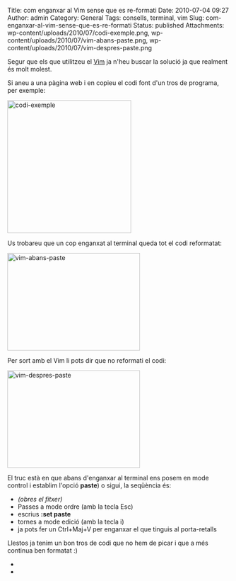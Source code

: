 Title: com enganxar al Vim sense que es re-formati
Date: 2010-07-04 09:27
Author: admin
Category: General
Tags: consells, terminal, vim
Slug: com-enganxar-al-vim-sense-que-es-re-formati
Status: published
Attachments: wp-content/uploads/2010/07/codi-exemple.png, wp-content/uploads/2010/07/vim-abans-paste.png, wp-content/uploads/2010/07/vim-despres-paste.png

Segur que els que utilitzeu el [Vim](http://en.wikipedia.org/wiki/Vim_%28text_editor%29 "Entrada a la wikipedia anglesa sobre l'editor de text de terminal Vim") ja n'heu buscar la solució ja que realment és molt molest.

Si aneu a una pàgina web i en copieu el codi font d'un tros de programa, per exemple:

[<img src="http://gil.badall.net/wp-content/uploads/2010/07/codi-exemple-280x300.png" title="codi-exemple" class="aligncenter size-medium wp-image-935" width="280" height="300" />]({static}wp-content/uploads/2010/07/codi-exemple.png)

Us trobareu que un cop enganxat al terminal queda tot el codi reformatat:

[<img src="http://gil.badall.net/wp-content/uploads/2010/07/vim-abans-paste-300x220.png" title="vim-abans-paste" class="aligncenter size-medium wp-image-936" width="300" height="220" />]({static}wp-content/uploads/2010/07/vim-abans-paste.png)

Per sort amb el Vim li pots dir que no reformati el codi:

[<img src="http://gil.badall.net/wp-content/uploads/2010/07/vim-despres-paste-300x220.png" title="vim-despres-paste" class="aligncenter size-medium wp-image-937" width="300" height="220" />]({static}wp-content/uploads/2010/07/vim-despres-paste.png)

El truc està en que abans d'enganxar al terminal ens posem en mode control i establim l'opció **paste**) o sigui, la seqüència és:

- *(obres el fitxer)*
- Passes a mode ordre (amb la tecla Esc)
- escrius **:set paste**
- tornes a mode edició (amb la tecla i)
- ja pots fer un Ctrl+Maj+V per enganxar el que tinguis al porta-retalls

Llestos ja tenim un bon tros de codi que no hem de picar i que a més continua ben formatat :)

*  
*
